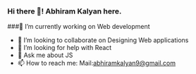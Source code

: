 ### Hi there 👋! Abhiram Kalyan here.
###🔭 I’m currently working on Web development
- 👯 I’m looking to collaborate on Designing Web applications
- 🤔 I’m looking for help with React
- 💬 Ask me about JS
- 📫 How to reach me: Mail:abhiramkalyan9@gmail.com
